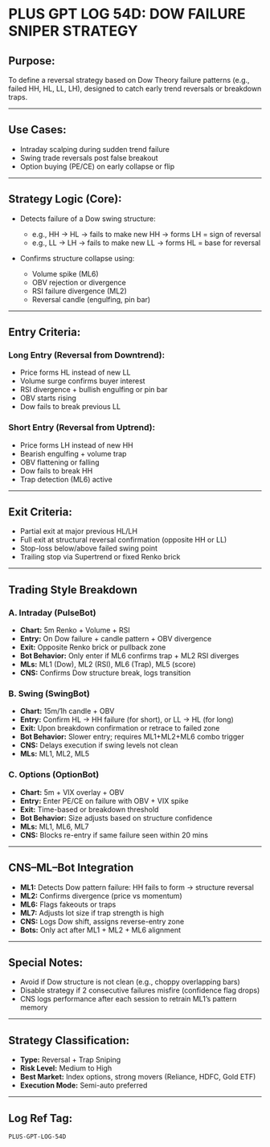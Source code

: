 
# PLUS GPT LOG 54D: DOW FAILURE SNIPER STRATEGY

## Purpose:
To define a reversal strategy based on Dow Theory failure patterns (e.g., failed HH, HL, LL, LH), designed to catch early trend reversals or breakdown traps.

---

## Use Cases:
- Intraday scalping during sudden trend failure
- Swing trade reversals post false breakout
- Option buying (PE/CE) on early collapse or flip

---

## Strategy Logic (Core):
- Detects failure of a Dow swing structure:
  - e.g., HH → HL → fails to make new HH → forms LH = sign of reversal
  - e.g., LL → LH → fails to make new LL → forms HL = base for reversal

- Confirms structure collapse using:
  - Volume spike (ML6)
  - OBV rejection or divergence
  - RSI failure divergence (ML2)
  - Reversal candle (engulfing, pin bar)

---

## Entry Criteria:

### Long Entry (Reversal from Downtrend):
- Price forms HL instead of new LL
- Volume surge confirms buyer interest
- RSI divergence + bullish engulfing or pin bar
- OBV starts rising
- Dow fails to break previous LL

### Short Entry (Reversal from Uptrend):
- Price forms LH instead of new HH
- Bearish engulfing + volume trap
- OBV flattening or falling
- Dow fails to break HH
- Trap detection (ML6) active

---

## Exit Criteria:

- Partial exit at major previous HL/LH
- Full exit at structural reversal confirmation (opposite HH or LL)
- Stop-loss below/above failed swing point
- Trailing stop via Supertrend or fixed Renko brick

---

## Trading Style Breakdown

### A. Intraday (PulseBot)
- **Chart:** 5m Renko + Volume + RSI
- **Entry:** On Dow failure + candle pattern + OBV divergence
- **Exit:** Opposite Renko brick or pullback zone
- **Bot Behavior:** Only enter if ML6 confirms trap + ML2 RSI diverges
- **MLs:** ML1 (Dow), ML2 (RSI), ML6 (Trap), ML5 (score)
- **CNS:** Confirms Dow structure break, logs transition

### B. Swing (SwingBot)
- **Chart:** 15m/1h candle + OBV
- **Entry:** Confirm HL → HH failure (for short), or LL → HL (for long)
- **Exit:** Upon breakdown confirmation or retrace to failed zone
- **Bot Behavior:** Slower entry; requires ML1+ML2+ML6 combo trigger
- **CNS:** Delays execution if swing levels not clean
- **MLs:** ML1, ML2, ML5

### C. Options (OptionBot)
- **Chart:** 5m + VIX overlay + OBV
- **Entry:** Enter PE/CE on failure with OBV + VIX spike
- **Exit:** Time-based or breakdown threshold
- **Bot Behavior:** Size adjusts based on structure confidence
- **MLs:** ML1, ML6, ML7
- **CNS:** Blocks re-entry if same failure seen within 20 mins

---

## CNS–ML–Bot Integration

- **ML1:** Detects Dow pattern failure: HH fails to form → structure reversal
- **ML2:** Confirms divergence (price vs momentum)
- **ML6:** Flags fakeouts or traps
- **ML7:** Adjusts lot size if trap strength is high
- **CNS:** Logs Dow shift, assigns reverse-entry zone
- **Bots:** Only act after ML1 + ML2 + ML6 alignment

---

## Special Notes:
- Avoid if Dow structure is not clean (e.g., choppy overlapping bars)
- Disable strategy if 2 consecutive failures misfire (confidence flag drops)
- CNS logs performance after each session to retrain ML1’s pattern memory

---

## Strategy Classification:
- **Type:** Reversal + Trap Sniping
- **Risk Level:** Medium to High
- **Best Market:** Index options, strong movers (Reliance, HDFC, Gold ETF)
- **Execution Mode:** Semi-auto preferred

---

## Log Ref Tag:
`PLUS-GPT-LOG-54D`
